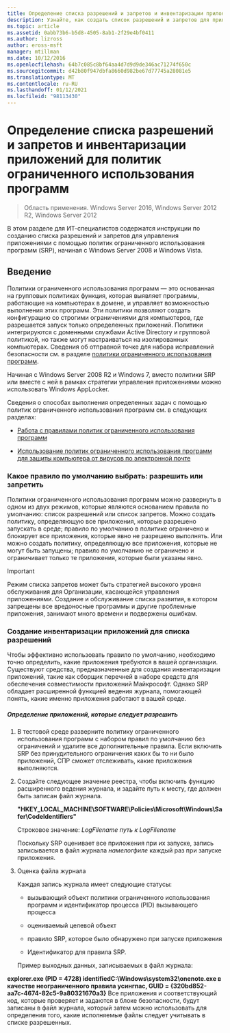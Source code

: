 ```yaml
---
title: Определение списка разрешений и запретов и инвентаризации приложений для политик ограниченного использования программ
description: Узнайте, как создать список разрешений и запретов для приложений, управляемых политиками ограниченного использования программ (SRP), начиная с Windows Server 2008 и Windows Vista.
ms.topic: article
ms.assetid: 0abb73b6-b5d8-4505-8ab1-2f29e4bf0411
ms.author: lizross
author: eross-msft
manager: mtillman
ms.date: 10/12/2016
ms.openlocfilehash: 64b7c085c8bf64aa4d7d9d9de346ac71274f650c
ms.sourcegitcommit: d42b80f947dbfa8660d982be67d77745a28081e5
ms.translationtype: MT
ms.contentlocale: ru-RU
ms.lasthandoff: 01/12/2021
ms.locfileid: "98113430"
---
```

# <a name="determine-allow-deny-list-and-application-inventory-for-software-restriction-policies"></a>Определение списка разрешений и запретов и инвентаризации приложений для политик ограниченного использования программ

>Область применения. Windows Server 2016, Windows Server 2012 R2, Windows Server 2012

В этом разделе для ИТ-специалистов содержатся инструкции по созданию списка разрешений и запретов для управления приложениями с помощью политик ограниченного использования программ (SRP), начиная с Windows Server 2008 и Windows Vista.

## <a name="introduction"></a>Введение
Политики ограниченного использования программ — это основанная на групповых политиках функция, которая выявляет программы, работающие на компьютерах в домене, и управляет возможностью выполнения этих программ. Эти политики позволяют создать конфигурацию со строгими ограничениями для компьютеров, где разрешается запуск только определенных приложений. Политики интегрируются с доменными службами Active Directory и групповой политикой, но также могут настраиваться на изолированных компьютерах. Сведения об отправной точке для набора исправлений безопасности см. в разделе [политики ограниченного использования программ](software-restriction-policies.md).

Начиная с Windows Server 2008 R2 и Windows 7, вместо политики SRP или вместе с ней в рамках стратегии управления приложениями можно использовать Windows AppLocker.

Сведения о способах выполнения определенных задач с помощью политик ограниченного использования программ см. в следующих разделах:

-   [Работа с правилами политик ограниченного использования программ](work-with-software-restriction-policies-rules.md)

-   [Использование политик ограниченного использования программ для защиты компьютера от вирусов по электронной почте](use-software-restriction-policies-to-help-protect-your-computer-against-an-email-virus.md)

### <a name="what-default-rule-to-choose-allow-or-deny"></a>Какое правило по умолчанию выбрать: разрешить или запретить
Политики ограниченного использования программ можно развернуть в одном из двух режимов, которые являются основанием правила по умолчанию: список разрешений или список запретов. Можно создать политику, определяющую все приложения, которые разрешено запускать в среде; правило по умолчанию в политике ограничено и блокирует все приложения, которые явно не разрешено выполнять. Или можно создать политику, определяющую все приложения, которые не могут быть запущены; правило по умолчанию не ограничено и ограничивает только те приложения, которые были указаны явно.

> [!IMPORTANT]
> Режим списка запретов может быть стратегией высокого уровня обслуживания для Организации, касающейся управления приложениями. Создание и обслуживание списка развития, в котором запрещены все вредоносные программы и другие проблемные приложения, занимают много времени и подвержены ошибкам.

### <a name="create-an-inventory-of-your-applications-for-the-allow-list"></a>Создание инвентаризации приложений для списка разрешений
Чтобы эффективно использовать правило по умолчанию, необходимо точно определить, какие приложения требуются в вашей организации. Существуют средства, предназначенные для создания инвентаризации приложений, такие как сборщик перечней в наборе средств для обеспечения совместимости приложений Майкрософт. Однако SRP обладает расширенной функцией ведения журнала, помогающей понять, какие именно приложения работают в вашей среде.

##### <a name="to-discover-which-applications-to-allow"></a>Определение приложений, которые следует разрешить

1.  В тестовой среде разверните политику ограниченного использования программ с набором правил по умолчанию без ограничений и удалите все дополнительные правила. Если включить SRP без принудительного ограничения каких бы то ни было приложений, СПР сможет отслеживать, какие приложения выполняются.

2.  Создайте следующее значение реестра, чтобы включить функцию расширенного ведения журнала, и задайте путь к месту, где должен быть записан файл журнала.

    **"HKEY_LOCAL_MACHINE\SOFTWARE\Policies\Microsoft\Windows\Safer\CodeIdentifiers"**

    Строковое значение: *LogFilename путь к LogFilename*

    Поскольку SRP оценивает все приложения при их запуске, запись записывается в файл журнала *намелогфиле* каждый раз при запуске приложения.

3.  Оценка файла журнала

    Каждая запись журнала имеет следующие статусы:

    -   вызывающий объект политики ограниченного использования программ и идентификатор процесса (PID) вызывающего процесса

    -   оцениваемый целевой объект

    -   правило SRP, которое было обнаружено при запуске приложения

    -   Идентификатор для правила SRP.

    Пример выходных данных, записываемых в файл журнала:

**explorer.exe (PID = 4728) identifiedC:\Windows\system32\onenote.exe в качестве неограниченного правила усингпас, GUID = {320bd852-aa7c-4674-82c5-9a80321670a3}**    Все приложения и соответствующий код, которые проверяет и задаются в блоке безопасности, будут записаны в файл журнала, который затем можно использовать для определения того, какие исполняемые файлы следует учитывать в списке разрешенных.

